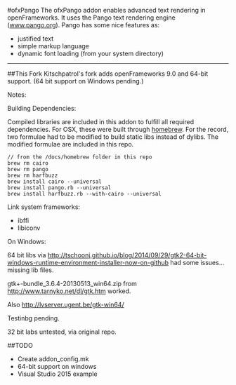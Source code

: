 #ofxPango
The ofxPango addon enables advanced text rendering in openFrameworks. It 
uses the Pango text rendering engine (www.pango.org). Pango has some nice
features as:

- justified text
- simple markup language
- dynamic font loading (from your system directory)

-----

##This Fork
Kitschpatrol's fork adds openFrameworks 9.0 and 64-bit support. (64 bit support on Windows pending.)

Notes:

Building Dependencies:

Compiled libraries are included in this addon to fulfill all required dependencies. For OSX, these were built through [homebrew](http://brew.sh). For the record, two formulae had to be modified to build static libs instead of dylibs. The modified formulae are included in this repo.

	// from the /docs/homebrew folder in this repo
	brew rm cairo
	brew rm pango
	brew rm harfbuzz
	brew install cairo --universal
	brew install pango.rb --universal
	brew install harfbuzz.rb --with-cairo --universal


Link system frameworks:  

- ibffi
- libiconv


On Windows:

64 bit libs via
http://tschoonj.github.io/blog/2014/09/29/gtk2-64-bit-windows-runtime-environment-installer-now-on-github had some issues... missing lib files.


gtk+-bundle_3.6.4-20130513_win64.zip
from http://www.tarnyko.net/dl/gtk.htm worked.

Also
http://lvserver.ugent.be/gtk-win64/


Testinbg pending.

32 bit labs untested, via original repo.


##TODO

- Create addon_config.mk
- 64-bit support on windows
- Visual Studio 2015 example